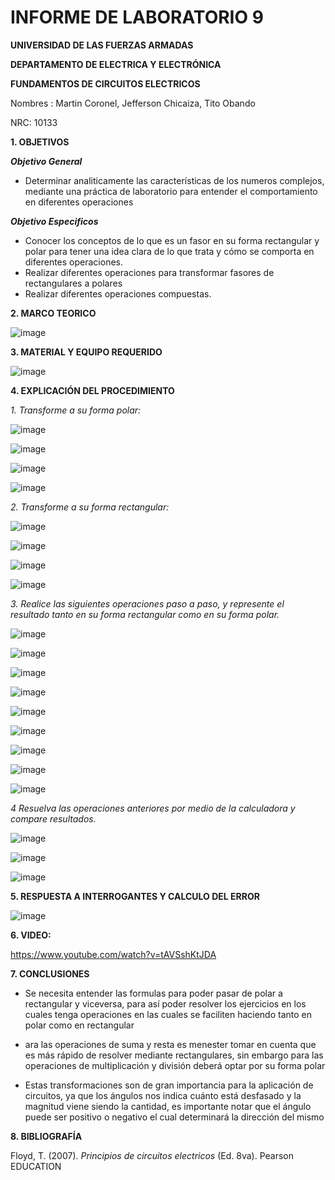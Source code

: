 # INFORME DE LABORATORIO 9

**UNIVERSIDAD DE LAS FUERZAS ARMADAS**

**DEPARTAMENTO DE ELECTRICA Y ELECTRÓNICA**

**FUNDAMENTOS DE CIRCUITOS ELECTRICOS**

Nombres : Martin Coronel, Jefferson Chicaiza, Tito Obando 

NRC: 10133

**1. OBJETIVOS**

***Objetivo General***

- Determinar analiticamente las características de los numeros complejos, mediante una práctica de laboratorio  para entender el comportamiento en diferentes operaciones 

***Objetivo Especificos***

- Conocer los conceptos de lo que es un fasor en su forma rectangular y polar  para tener una  idea clara de lo que trata y cómo se comporta en diferentes operaciones.  
- Realizar diferentes operaciones para transformar fasores de rectangulares a polares 
- Realizar diferentes operaciones compuestas. 

**2. MARCO TEORICO**

![image](https://user-images.githubusercontent.com/94098157/155744201-477ea44e-0e28-46c2-9647-b522567dff68.png)

**3. MATERIAL Y EQUIPO REQUERIDO**

![image](https://user-images.githubusercontent.com/94098157/155721994-c3373af0-88ee-479b-9515-9c54b1557914.png)

**4. EXPLICACIÓN DEL PROCEDIMIENTO**

*1. Transforme a su forma polar:*

![image](https://user-images.githubusercontent.com/94098157/155744286-71f12b59-b9ee-494b-8f51-b72d0136a875.png)

![image](https://user-images.githubusercontent.com/94098157/155744324-8eaa76b0-88ab-446d-a53a-f6fbab4646b0.png)

![image](https://user-images.githubusercontent.com/94098157/155744361-d751903c-01ed-47bb-bebf-0e11594ad293.png)

![image](https://user-images.githubusercontent.com/94098157/155744383-85e82bec-fbfc-4d9e-8fc8-3e2c12b131d2.png)

*2. Transforme a su forma rectangular:*

![image](https://user-images.githubusercontent.com/94098157/155744425-e84187b9-8c69-456b-b108-1183670c9fa0.png)

![image](https://user-images.githubusercontent.com/94098157/155744454-8a95655e-fabc-495c-ba98-1afd479c7e4f.png)

![image](https://user-images.githubusercontent.com/94098157/155744483-b3e91334-f668-407c-a05d-e214c31cb8ab.png)

![image](https://user-images.githubusercontent.com/94098157/155744512-93fd26a8-d4cd-4ce8-adf2-2e6ac83b9452.png)

*3. Realice las siguientes operaciones paso a paso, y represente el resultado tanto en su forma rectangular como en su forma polar.*

![image](https://user-images.githubusercontent.com/94098157/155755232-ac4a9f48-34ab-488f-9b12-563e587a386a.png)

![image](https://user-images.githubusercontent.com/94098157/155755276-672a9887-2f56-4f82-b267-14c3f65290ce.png)

![image](https://user-images.githubusercontent.com/94098157/155759051-506da44c-8886-463d-b62f-e9e0fecdc163.png)

![image](https://user-images.githubusercontent.com/94098157/155744914-9a440b6a-3f0e-4293-8025-bc6a11fe6f6a.png)

![image](https://user-images.githubusercontent.com/94098157/155744962-32248f3a-6611-4c7f-9a5a-e4e57e6407b1.png)

![image](https://user-images.githubusercontent.com/94098157/155744994-bd939fe4-58b6-4902-b412-665380df2eba.png)

![image](https://user-images.githubusercontent.com/94098157/155745236-3936cdef-159d-4018-a92d-db89a0f27c4c.png)

![image](https://user-images.githubusercontent.com/94098157/155745298-182c5dd5-fba6-4d71-ac0a-b47543a906df.png)

![image](https://user-images.githubusercontent.com/94098157/155745330-8a9a3a08-21c3-4557-a962-1a06d070a6f4.png)

*4 Resuelva las operaciones anteriores por medio de la calculadora y compare resultados.*

![image](https://user-images.githubusercontent.com/84757114/155754012-2c156992-0241-4634-bd1a-88aa8cb02da0.png)

![image](https://user-images.githubusercontent.com/84757114/155754315-4d688926-2f08-4b4f-a7d5-da0f3eeb9aac.png)

![image](https://user-images.githubusercontent.com/84757114/155755606-92618a94-4940-44b9-85a1-815ee346ab6c.png)


**5. RESPUESTA A INTERROGANTES Y CALCULO DEL ERROR**

![image](https://user-images.githubusercontent.com/94098157/155757071-519f09fc-f5fc-441b-8aa7-a8ececc69768.png)

**6. VIDEO:**

https://www.youtube.com/watch?v=tAVSshKtJDA

**7. CONCLUSIONES**

- Se necesita entender las formulas para poder pasar de polar a rectangular y viceversa, para así poder resolver los ejercicios en los cuales tenga operaciones en las cuales se faciliten haciendo tanto en polar como en rectangular

- ara las operaciones de suma y resta es menester tomar en cuenta que es más rápido de resolver mediante rectangulares, sin embargo para las operaciones de multiplicación y división deberá optar por su forma polar

- Estas transformaciones son de gran importancia para la aplicación de circuitos, ya que los ángulos nos indica cuánto está desfasado y la magnitud viene siendo la cantidad, es importante notar que el ángulo puede ser positivo o negativo el cual determinará la dirección del mismo

**8. BIBLIOGRAFÍA**

Floyd, T. (2007). *Principios de circuitos electricos* (Ed. 8va). Pearson EDUCATION
